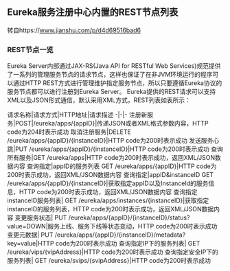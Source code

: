 ## Eureka服务注册中心内置的REST节点列表
转自https://www.jianshu.com/p/d4d69516bad6
### REST节点一览
Eureka Server内部通过JAX-RS(Java API for RESTful Web Services)规范提供了一系列的管理服务节点的请求节点，这样也保证了在非JVM环境运行的程序可以通过HTTP REST方式进行管理维护指定服务节点，所以只要遵循Eureka协议的服务节点都可以进行注册到Eureka Server。
Eureka提供的REST请求可以支持XML以及JSON形式通信，默认采用XML方式，REST列表如表所示：

请求名称|请求方式|HTTP地址|请求描述
-|-|-
注册新服务|POST|/eureka/apps/{appID}|传递JSON或者XML格式参数内容，HTTP code为204时表示成功
取消注册服务|DELETE	/eureka/apps/{appID}/{instanceID}|HTTP code为200时表示成功
发送服务心跳|PUT	/eureka/apps/{appID}/{instanceID}|HTTP code为200时表示成功
查询所有服务|GET	/eureka/apps|HTTP code为200时表示成功，返回XML/JSON数据内容
查询指定|appID的服务列表	GET	/eureka/apps/{appID}|HTTP code为200时表示成功，返回XML/JSON数据内容
查询指定|appID&instanceID	GET	/eureka/apps/{appID}/{instanceID}|获取指定appID以及InstanceId的服务信息，HTTP code为200时表示成功，返回XML/JSON数据内容
查询指定instanceID服务列表|	GET	/eureka/apps/instances/{instanceID}|获取指定instanceID的服务列表，HTTP code为200时表示成功，返回XML/JSON数据内容
变更服务状态|	PUT	/eureka/apps/{appID}/{instanceID}/status?value=DOWN|服务上线、服务下线等状态变动，HTTP code为200时表示成功
变更元数据|	PUT	/eureka/apps/{appID}/{instanceID}/metadata?key=value|HTTP code为200时表示成功
查询指定IP下的服务列表|	GET	/eureka/vips/{vipAddress}|HTTP code为200时表示成功
查询指定安全IP下的服务列表|	GET	/eureka/svips/{svipAddress}|HTTP code为200时表示成功
